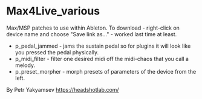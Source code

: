 # Max4Live_various
Max/MSP patches to use within Ableton. To download - right-click on device name and choose "Save link as..." - worked last time at least.

- p_pedal_jammed - jams the sustain pedal so for plugins it will look like you pressed the pedal physically.
- p_midi_filter - filter one desired midi off the midi-chaos that you call a melody.
- p_preset_morpher - morph presets of parameters of the device from the left.

By Petr Yakyamsev
https://headshotlab.com/
